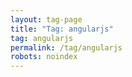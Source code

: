 ```yaml
---
layout: tag-page
title: "Tag: angularjs"
tag: angularjs
permalink: /tag/angularjs
robots: noindex
---
```

